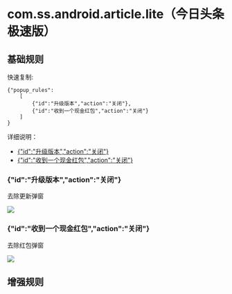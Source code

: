 # com.ss.android.article.lite（今日头条极速版）

## 基础规则

快速复制:
```
{"popup_rules":
    [
        {"id":"升级版本","action":"关闭"},
        {"id":"收到一个现金红包","action":"关闭"}
    ]
}
```
详细说明：

- [{"id":"升级版本","action":"关闭"}]()
- [{"id":"收到一个现金红包","action":"关闭"}](#id收到一个现金红包action关闭)

### {"id":"升级版本","action":"关闭"}
去除更新弹窗

![](./assets/更新弹窗.jpg)

### {"id":"收到一个现金红包","action":"关闭"}
去除红包弹窗

![](./assets/红包弹窗.jpg)


## 增强规则
